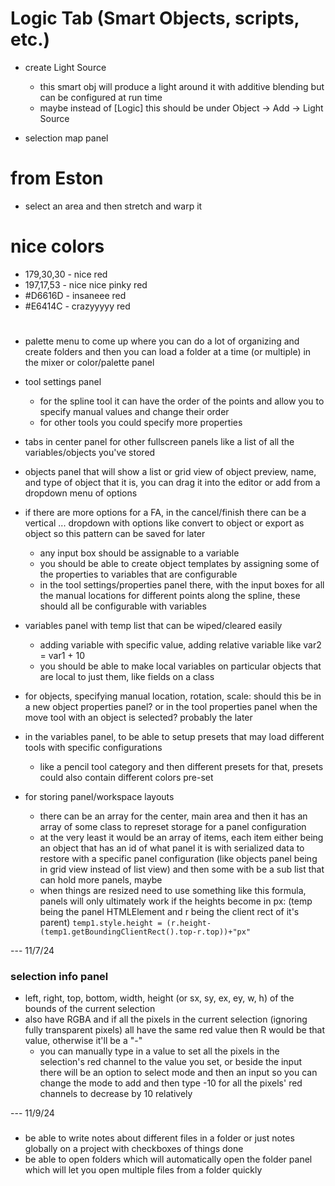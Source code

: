 # Logic Tab (Smart Objects, scripts, etc.)
- create Light Source
    - this smart obj will produce a light around it with additive blending but can be configured at run time
    - maybe instead of [Logic] this should be under Object -> Add -> Light Source

- selection map panel

# from Eston
- select an area and then stretch and warp it

# nice colors
- 179,30,30 - nice red
- 197,17,53 - nice nice pinky red
- #D6616D - insaneee red
- #E6414C - crazyyyyy red

#
- palette menu to come up where you can do a lot of organizing and create folders and then you can load a folder at a time (or multiple) in the mixer or color/palette panel
- tool settings panel
    - for the spline tool it can have the order of the points and allow you to specify manual values and change their order
    - for other tools you could specify more properties
- tabs in center panel for other fullscreen panels like a list of all the variables/objects you've stored
- objects panel that will show a list or grid view of object preview, name, and type of object that it is, you can drag it into the editor or add from a dropdown menu of options
- if there are more options for a FA, in the cancel/finish there can be a vertical ... dropdown with options like convert to object or export as object so this pattern can be saved for later
    - any input box should be assignable to a variable
    - you should be able to create object templates by assigning some of the properties to variables that are configurable
    - in the tool settings/properties panel there, with the input boxes for all the manual locations for different points along the spline, these should all be configurable with variables
- variables panel with temp list that can be wiped/cleared easily
    - adding variable with specific value, adding relative variable like var2 = var1 + 10
    - you should be able to make local variables on particular objects that are local to just them, like fields on a class
- for objects, specifying manual location, rotation, scale: should this be in a new object properties panel? or in the tool properties panel when the move tool with an object is selected? probably the later

- in the variables panel, to be able to setup presets that may load different tools with specific configurations
    - like a pencil tool category and then different presets for that, presets could also contain different colors pre-set

- for storing panel/workspace layouts
    - there can be an array for the center, main area and then it has an array of some class to represet storage for a panel configuration
    - at the very least it would be an array of items, each item either being an object that has an id of what panel it is with serialized data to restore with a specific panel configuration (like objects panel being in grid view instead of list view) and then some with be a sub list that can hold more panels, maybe
    - when things are resized need to use something like this formula, panels will only ultimately work if the heights become in px:
        (temp being the panel HTMLElement and r being the client rect of it's parent)
        `temp1.style.height = (r.height-(temp1.getBoundingClientRect().top-r.top))+"px"`

--- 11/7/24
### selection info panel
- left, right, top, bottom, width, height (or sx, sy, ex, ey, w, h) of the bounds of the current selection
- also have RGBA and if all the pixels in the current selection (ignoring fully transparent pixels) all have the same red value then R would be that value, otherwise it'll be a "-"
    - you can manually type in a value to set all the pixels in the selection's red channel to the value you set, or beside the input there will be an option to select mode and then an input so you can change the mode to add and then type -10 for all the pixels' red channels to decrease by 10 relatively

--- 11/9/24
### 
- be able to write notes about different files in a folder or just notes globally on a project with checkboxes of things done
- be able to open folders which will automatically open the folder panel which will let you open multiple files from a folder quickly 